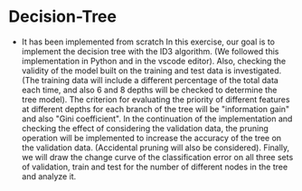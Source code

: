 # Decision-Tree  
* It has been implemented from scratch
In this exercise, our goal is to implement the decision tree with the ID3 algorithm. (We followed this implementation in Python and in the vscode editor). Also, checking the validity of the model built on the training and test data is investigated. (The training data will include a different percentage of the total data each time, and also 6 and 8 depths will be checked to determine the tree model). The criterion for evaluating the priority of different features at different depths for each branch of the tree will be "information gain" and also "Gini coefficient". In the continuation of the implementation and checking the effect of considering the validation data, the pruning operation will be implemented to increase the accuracy of the tree on the validation data. (Accidental pruning will also be considered). Finally, we will draw the change curve of the classification error on all three sets of validation, train and test for the number of different nodes in the tree and analyze it. 
